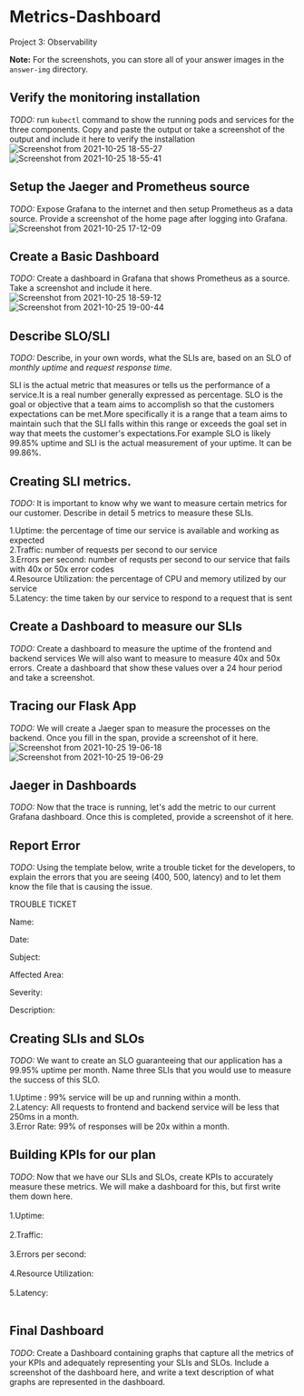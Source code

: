# Metrics-Dashboard
Project 3: Observability


**Note:** For the screenshots, you can store all of your answer images in the `answer-img` directory.

## Verify the monitoring installation

*TODO:* run `kubectl` command to show the running pods and services for the three components. Copy and paste the output or take a screenshot of the output and include it here to verify the installation
![Screenshot from 2021-10-25 18-55-27](https://user-images.githubusercontent.com/46372817/138703976-16ddd7b8-2bab-4722-b209-f162265da305.png)
![Screenshot from 2021-10-25 18-55-41](https://user-images.githubusercontent.com/46372817/138704019-b4f8e10f-3b39-4eab-8cd9-21b12c98d29d.png)


## Setup the Jaeger and Prometheus source
*TODO:* Expose Grafana to the internet and then setup Prometheus as a data source. Provide a screenshot of the home page after logging into Grafana.
![Screenshot from 2021-10-25 17-12-09](https://user-images.githubusercontent.com/46372817/138702727-d3b0a6f5-58a2-4fe6-a518-22e24f9ab96f.png)



## Create a Basic Dashboard
*TODO:* Create a dashboard in Grafana that shows Prometheus as a source. Take a screenshot and include it here.
![Screenshot from 2021-10-25 18-59-12](https://user-images.githubusercontent.com/46372817/138704793-2c715b04-e280-4f90-b9d6-28b384f1f938.png)
![Screenshot from 2021-10-25 19-00-44](https://user-images.githubusercontent.com/46372817/138704829-9930b93e-ad36-45ad-a050-3ba9e78f9685.png)



## Describe SLO/SLI
*TODO:* Describe, in your own words, what the SLIs are, based on an SLO of *monthly uptime* and *request response time*.

SLI is the actual metric that measures or tells us the performance of a service.It is a real number generally expressed as percentage.
SLO is the goal or objective that a team aims to accomplish so that the customers expectations can be met.More specifically it is a range that a team aims to maintain such that the SLI falls within this range or exceeds the goal set in way that meets the customer's expectations.For example SLO is likely 99.85% uptime and  SLI is the actual measurement of your uptime. It can be 99.86%. 

## Creating SLI metrics.
*TODO:* It is important to know why we want to measure certain metrics for our customer. Describe in detail 5 metrics to measure these SLIs. 

1.Uptime: the percentage of time our service is available and working as expected <br/>
2.Traffic: number of requests per second to our service <br/>
3.Errors per second: number of requsts per second to our service that fails with 40x or 50x error codes <br/>
4.Resource Utilization: the percentage of CPU and memory utilized by our service <br/>
5.Latency: the time taken by our service to respond to a request that is sent <br/>

## Create a Dashboard to measure our SLIs
*TODO:* Create a dashboard to measure the uptime of the frontend and backend services We will also want to measure to measure 40x and 50x errors. Create a dashboard that show these values over a 24 hour period and take a screenshot.

## Tracing our Flask App
*TODO:*  We will create a Jaeger span to measure the processes on the backend. Once you fill in the span, provide a screenshot of it here.
![Screenshot from 2021-10-25 19-06-18](https://user-images.githubusercontent.com/46372817/138705944-ecfb36cf-7677-4cb4-8816-81fa2579173b.png)
![Screenshot from 2021-10-25 19-06-29](https://user-images.githubusercontent.com/46372817/138705984-69ef21d2-c7c1-49ff-b4f8-400525e81e39.png)


## Jaeger in Dashboards
*TODO:* Now that the trace is running, let's add the metric to our current Grafana dashboard. Once this is completed, provide a screenshot of it here.

## Report Error
*TODO:* Using the template below, write a trouble ticket for the developers, to explain the errors that you are seeing (400, 500, latency) and to let them know the file that is causing the issue.

TROUBLE TICKET

Name:

Date:

Subject:

Affected Area:

Severity:

Description:


## Creating SLIs and SLOs
*TODO:* We want to create an SLO guaranteeing that our application has a 99.95% uptime per month. Name three SLIs that you would use to measure the success of this SLO.

1.Uptime : 99% service will be up and running within a month. <br/>
2.Latency: All requests to frontend and backend service will be less that 250ms in a month. <br/>
3.Error Rate: 99% of responses will be 20x within a month. <br/>

## Building KPIs for our plan
*TODO*: Now that we have our SLIs and SLOs, create KPIs to accurately measure these metrics. We will make a dashboard for this, but first write them down here.
<br/><br/>
1.Uptime:<br/><br/>
2.Traffic: <br/><br/>
3.Errors per second: <br/><br/>
4.Resource Utilization: <br/><br/>
5.Latency: <br/><br/>


## Final Dashboard
*TODO*: Create a Dashboard containing graphs that capture all the metrics of your KPIs and adequately representing your SLIs and SLOs. Include a screenshot of the dashboard here, and write a text description of what graphs are represented in the dashboard.  
